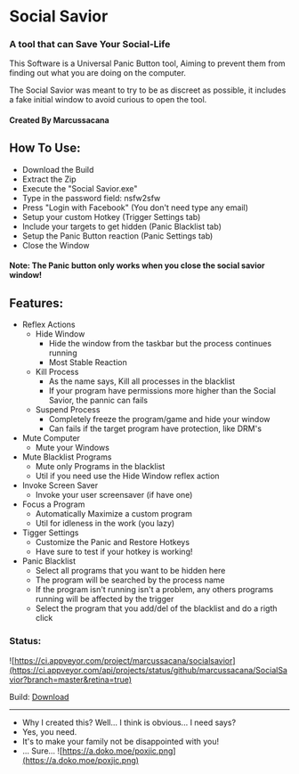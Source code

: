 # Social Savior
### A tool that can Save Your Social-Life

This Software is a Universal Panic Button tool, Aiming to prevent them from finding out what you are doing on the computer.

The Social Savior was meant to try to be as discreet as possible, it includes a fake initial window to avoid curious to open the tool.

#### Created By Marcussacana


## How To Use:
- Download the Build
- Extract the Zip
- Execute the "Social Savior.exe"
- Type in the password field: nsfw2sfw
- Press "Login with Facebook" (You don't need type any email)
- Setup your custom Hotkey (Trigger Settings tab)
- Include your targets to get hidden (Panic Blacklist tab)
- Setup the Panic Button reaction (Panic Settings tab)
- Close the Window
#### Note: The Panic button only works when you close the social savior window!

## Features:
- Reflex Actions
	- Hide Window
		- Hide the window from the taskbar but the process continues running
		- Most Stable Reaction
	- Kill Process
		- As the name says, Kill all processes in the blacklist
		- If your program have permissions more higher than the Social Savior, the pannic can fails
	- Suspend Process
		- Completely freeze the program/game and hide your window
		- Can fails if the target program have protection, like DRM's
- Mute Computer
	- Mute your Windows
- Mute Blacklist Programs
	- Mute only Programs in the blacklist
	- Util if you need use the Hide Window reflex action
- Invoke Screen Saver
	- Invoke your user screensaver (if have one)
- Focus a Program
	- Automatically Maximize a custom program
	- Util for idleness in the work (you lazy)
- Tigger Settings
	- Customize the Panic and Restore Hotkeys
	- Have sure to test if your hotkey is working!
- Panic Blacklist
	- Select all programs that you want to be hidden here
	- The program will be searched by the process name
	- If the program isn't running isn't a problem,  any others programs running will be affected by the trigger
	- Select the program that you add/del of the blacklist and do a rigth click

### Status:
![https://ci.appveyor.com/project/marcussacana/socialsavior](https://ci.appveyor.com/api/projects/status/github/marcussacana/SocialSavior?branch=master&retina=true)


Build: [Download](https://ci.appveyor.com/api/projects/marcussacana/socialsavior/artifacts/MangaUnhost/bin/Social%20Savior.zip)

-----------
- Why I created this? Well... I think is obvious... I need says?
- Yes, you need.
- It's to make your family not be disappointed with you!
- ... Sure...
![https://a.doko.moe/poxjic.png](https://a.doko.moe/poxjic.png)